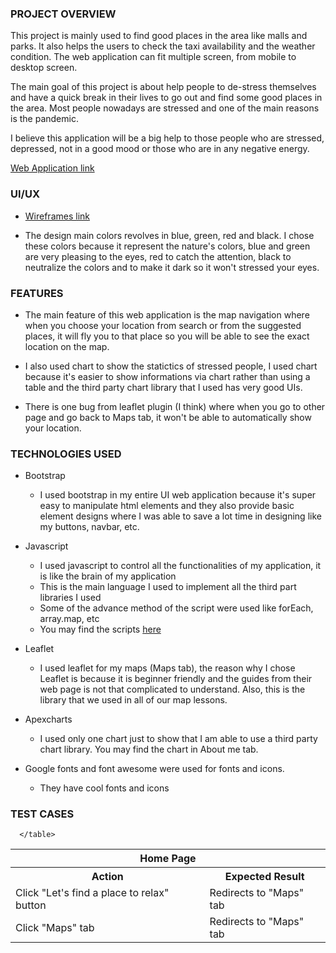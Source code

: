 ### PROJECT OVERVIEW

This project is mainly used to find good places in the area like malls and parks. It also helps the users to check the taxi availability and the weather condition. The web application can fit multiple screen, from mobile to desktop screen. 

The main goal of this project is about help people to de-stress themselves and have a quick break in their lives to go out and find some good places in the area. Most people nowadays are stressed and one of the main reasons is the pandemic.

I believe this application will be a big help to those people who are stressed, depressed, not in a good mood or those who are in any negative energy.

[Web Application link](https://bladshed.github.io/Assignment-Project-1/)

### UI/UX

* [Wireframes link](files)

* The design main colors revolves in blue, green, red and black. I chose these colors because it represent the nature's colors, blue and green are very pleasing to the eyes, red to catch the attention, black to neutralize the colors and to make it dark so it won't stressed your eyes.

### FEATURES

* The main feature of this web application is the map navigation where when you choose your location from search or from the suggested places, it will fly you to that place so you will be able to see the exact location on the map.

* I also used chart to show the statictics of stressed people, I used chart because it's easier to show informations via chart rather than using a table and the third party chart library that I used has very good UIs.

* There is one bug from leaflet plugin (I think) where when you go to other page and go back to Maps tab, it won't be able to automatically show your location.

### TECHNOLOGIES USED

* Bootstrap
   * I used bootstrap in my entire UI web application because it's super easy to manipulate html elements and they also provide basic element designs where I was able to save a lot time in designing like my buttons, navbar, etc.

* Javascript
   * I used javascript to control all the functionalities of my application, it is like the brain of my application
   * This is the main language I used to implement all the third part libraries I used
   * Some of the advance method of the script were used like forEach, array.map, etc
   * You may find the scripts [here](scripts)

* Leaflet
   * I used leaflet for my maps (Maps tab), the reason why I chose Leaflet is because it is beginner friendly and the guides from their web page is not that complicated to understand. Also, this is the library that we used in all of our map lessons.

* Apexcharts
   * I used only one chart just to show that I am able to use a third party chart library. You may find the chart in About me tab.

* Google fonts and font awesome were used for fonts and icons.
   * They have cool fonts and icons

### TEST CASES
<html lang="en">
   <head>
      <style>
         table {
            width: 100%;
         }
      </style>
   </head>
   <body>
      <table>
         <tr>
            <th colspan=2>Home Page
         <tr>
         <tr>
            <th>Action</td>
            <th>Expected Result</td>
         <tr>
         <tr>
            <td>Click "Let's find a place to relax" button</td>
            <td>Redirects to "Maps" tab</td>
         <tr>
         <tr>
            <td>Click "Maps" tab</td>
            <td>Redirects to "Maps" tab</td>
         <tr>

      </table>
   </body>
</html>